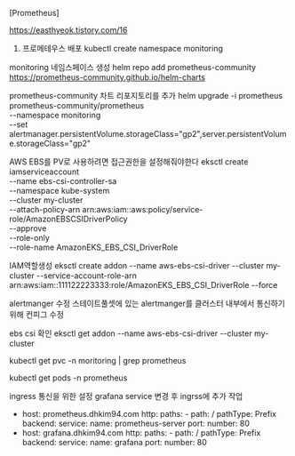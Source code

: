 [Prometheus]

 https://easthyeok.tistory.com/16
 1. 프로메테우스 배포
kubectl create namespace monitoring

monitoring 네임스페이스 생성
helm repo add prometheus-community https://prometheus-community.github.io/helm-charts


prometheus-community 차트 리포지토리를 추가
helm upgrade -i prometheus prometheus-community/prometheus \
    --namespace monitoring \
    --set alertmanager.persistentVolume.storageClass="gp2",server.persistentVolume.storageClass="gp2"

AWS EBS를 PV로 사용하려면 접근권한을 설정해줘야한다
 eksctl create iamserviceaccount \
  --name ebs-csi-controller-sa \
  --namespace kube-system \
  --cluster my-cluster \
  --attach-policy-arn arn:aws:iam::aws:policy/service-role/AmazonEBSCSIDriverPolicy \
  --approve \
  --role-only \
  --role-name AmazonEKS_EBS_CSI_DriverRole

IAM역할생성 
eksctl create addon --name aws-ebs-csi-driver --cluster my-cluster --service-account-role-arn arn:aws:iam::111122223333:role/AmazonEKS_EBS_CSI_DriverRole --force

alertmanger 수정
스테이트풀셋에 있는 alertmanger를 클러스터 내부에서 통신하기위해 컨피그 수정

ebs csi 확인 
eksctl get addon --name aws-ebs-csi-driver --cluster my-cluster

kubectl get pvc -n moritoring | grep prometheus

kubectl get pods -n prometheus



ingress 통신을 위한 설정
grafana service 변경 후 ingrss에 추가 작업

 - host: prometheus.dhkim94.com
    http:
        paths:
          - path: /
            pathType: Prefix
            backend:
              service:
                name: prometheus-server
                port:
                  number: 80
  - host: grafana.dhkim94.com
    http:
        paths:
          - path: /
            pathType: Prefix
            backend:
              service:
                name: grafana
                port:
                  number: 80







